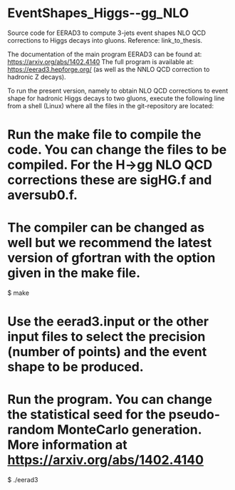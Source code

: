 # EventShapes_Higgs--gg_NLO
Source code for EERAD3 to compute 3-jets event shapes NLO QCD corrections to Higgs decays into gluons. Reference: link_to_thesis.

The documentation of the main program EERAD3 can be found at: https://arxiv.org/abs/1402.4140
The full program is available at: https://eerad3.hepforge.org/ (as well as the NNLO QCD correction to hadronic Z decays).

To run the present version, namely to obtain NLO QCD corrections to event shape for hadronic Higgs decays to two gluons, execute the following line from
a shell (Linux) where all the files in the git-repository are located:

# Run the make file to compile the code. You can change the files to be compiled. For the H->gg NLO QCD corrections these are sigHG.f and aversub0.f.
# The compiler can be changed as well but we recommend the latest version of gfortran with the option given in the make file.

$ make


# Use the eerad3.input or the other input files to select the precision (number of points) and the event shape to be produced.
# Run the program. You can change the statistical seed for the pseudo-random MonteCarlo generation. More information at https://arxiv.org/abs/1402.4140

$ ./eerad3 
